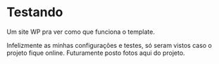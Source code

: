 # Testando

Um site WP pra ver como que funciona o template.

Infelizmente as minhas configurações e testes, só seram vistos caso o projeto fique online. Futuramente posto fotos aqui do projeto.
